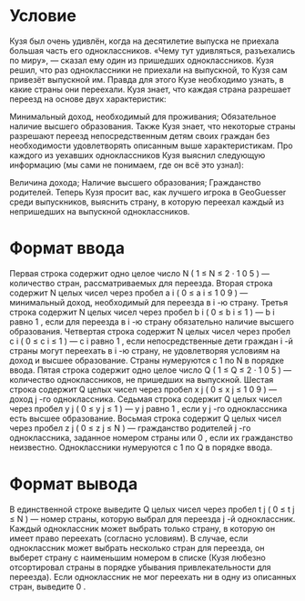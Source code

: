 # Условие
Кузя был очень удивлён, когда на десятилетие выпуска не приехала большая часть его одноклассников.
«Чему тут удивляться, разъехались по миру», — сказал ему один из пришедших одноклассников.
Кузя решил, что раз одноклассники не приехали на выпускной, то Кузя сам привезёт выпускной им. Правда для этого Кузе необходимо узнать, в какие страны они переехали.
Кузя знает, что каждая страна разрешает переезд на основе двух характеристик:

Минимальный доход, необходимый для проживания;
Обязательное наличие высшего образования.
Также Кузя знает, что некоторые страны разрешают переезд непосредственным детям своих граждан без необходимости удовлетворять описанным выше характеристикам.
Про каждого из уехавших одноклассников Кузя выяснил следующую информацию (мы сами не понимаем, где он всё это узнал):

Величина дохода;
Наличие высшего образования;
Гражданство родителей.
Теперь Кузя просит вас, как лучшего игрока в GeoGuesser среди выпускников, выяснить страну, в которую переехал каждый из непришедших на выпускной одноклассников.

# Формат ввода
Первая строка содержит одно целое число 
N
(
1
≤
N
≤
2
⋅
1
0
5
)
 — количество стран, рассматриваемых для переезда.
Вторая строка содержит 
N
 целых чисел через пробел 
a
i
(
0
≤
a
i
≤
1
0
9
)
 — минимальный доход, необходимый для переезда в 
i
-ю страну.
Третья строка содержит 
N
 целых чисел через пробел 
b
i
(
0
≤
b
i
≤
1
)
 — 
b
i
 равно 
1
, если для переезда в 
i
-ю страну обязательно наличие высшего образования.
Четвертая строка содержит 
N
 целых чисел через пробел 
c
i
(
0
≤
c
i
≤
1
)
 — 
c
i
 равно 
1
, если непосредственные дети граждан 
i
-й страны могут переехать в 
i
-ю страну, не удовлетворяя условиям на доход и высшее образование.
Страны нумеруются с 
1
 по 
N
 в порядке ввода.
Пятая строка содержит одно целое число 
Q
(
1
≤
Q
≤
2
⋅
1
0
5
)
 — количество одноклассников, не пришедших на выпускной.
Шестая строка содержит 
Q
 целых чисел через пробел 
x
j
(
0
≤
x
j
≤
1
0
9
)
 — доход 
j
-го одноклассника.
Седьмая строка содержит 
Q
 целых чисел через пробел 
y
j
(
0
≤
y
j
≤
1
)
 — 
y
j
 равно 
1
, если у 
j
-го одноклассника есть высшее образование.
Восьмая строка содержит 
Q
 целых чисел через пробел 
z
j
(
0
≤
z
j
≤
N
)
 — гражданство родителей 
j
-го одноклассника, заданное номером страны или 
0
, если их гражданство неизвестно.
Одноклассники нумеруются с 
1
 по 
Q
 в порядке ввода.

# Формат вывода
В единственной строке выведите 
Q
 целых чисел через пробел 
t
j
(
0
≤
t
j
≤
N
)
 — номер страны, которую выбрал для переезда 
j
-й одноклассник.
Каждый одноклассник может выбрать только страну, в которую он имеет право переехать (согласно условиям).
В случае, если одноклассник может выбрать несколько стран для переезда, он выберет страну с наименьшим номером в списке (Кузя любезно отсортировал страны в порядке убывания привлекательности для переезда).
Если одноклассник не мог переехать ни в одну из описанных стран, выведите 
0
.